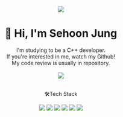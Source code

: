 <div align="center">
  <img src="https://capsule-render.vercel.app/api?type=waving&color=auto&height=200&section=header&text=Welcome%20to%20Sehoon's%20Github&fontSize=50" />
  
  <h1>👋 Hi, I'm Sehoon Jung</h1>
  I'm studying to be a C++ developer.<br>
  If you're interested in me, watch my Github!<br>
  My code review is usually in repository.<br><br>

<img src="https://github-readme-stats.vercel.app/api?username=Jsen27&theme=dracula&show_icons=true" />

 
 <br> <!-- 개행  -->
  🛠Tech Stack
  <br>
  
  <img src="https://img.shields.io/badge/C-A8B9CCC?style=flat-square&logo=c&logoColor=white"/>
  <img src="https://img.shields.io/badge/C++-00599C?style=flat-square&logo=cplusplus&logoColor=white"/>
  <img src="https://img.shields.io/badge/Github-181717?style=flat-square&logo=github&logoColor=white"/>
  <img src="https://img.shields.io/badge/UnrealEngine-0E1128?style=flat-square&logo=unrealengine&logoColor=white"/>
  <img src="https://img.shields.io/badge/macOS-000000?style=flat-square&logo=macos&logoColor=white"/>
  <img src="https://img.shields.io/badge/Linux-FCC624?style=flat-square&logo=linux&logoColor=white"/>

</div>
